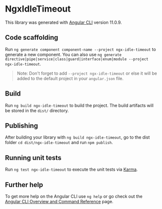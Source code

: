 # NgxIdleTimeout

This library was generated with [Angular CLI](https://github.com/angular/angular-cli) version 11.0.9.

## Code scaffolding

Run `ng generate component component-name --project ngx-idle-timeout` to generate a new component. You can also use `ng generate directive|pipe|service|class|guard|interface|enum|module --project ngx-idle-timeout`.
> Note: Don't forget to add `--project ngx-idle-timeout` or else it will be added to the default project in your `angular.json` file. 

## Build

Run `ng build ngx-idle-timeout` to build the project. The build artifacts will be stored in the `dist/` directory.

## Publishing

After building your library with `ng build ngx-idle-timeout`, go to the dist folder `cd dist/ngx-idle-timeout` and run `npm publish`.

## Running unit tests

Run `ng test ngx-idle-timeout` to execute the unit tests via [Karma](https://karma-runner.github.io).

## Further help

To get more help on the Angular CLI use `ng help` or go check out the [Angular CLI Overview and Command Reference](https://angular.io/cli) page.
